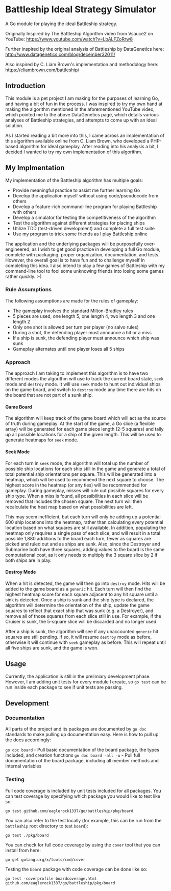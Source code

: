 # Battleship Ideal Strategy Simulator

A Go module for playing the ideal Battleship strategy.

Originally Inspired by The Battleship Algorithm video from Vsauce2 on YouTube: <https://www.youtube.com/watch?v=LbALFZoRrw8>

Further inspired by the original analysis of Battleship by DataGenetics here: <http://www.datagenetics.com/blog/december32011/>

Also inspired by C. Liam Brown's implementation and methodology here: <https://cliambrown.com/battleship/>

## Introduction

This module is a pet project I am making for the purposes of learning Go, and having a bit of fun in the process. I was inspired to try my own hand at making the algorithm mentioned in the aforementioned YouTube video, which pointed me to the above DataGenetics page, which details various analyses of Battleship strategies, and attempts to come up with an ideal solution.

As I started reading a bit more into this, I came across an implementation of this algorithm available online from C. Liam Brown, who developed a PHP-based algorithm for ideal gameplay. After reading into his analysis a bit, I decided I wanted to try my own implementation of this algorithm.

## My Implmentation

My implementation of the Battleship algorithm has multiple goals:

* Provide meaningful practice to assist me further learning Go
* Develop the application myself without using code/pseudocode from others
* Develop a feature-rich command-line program for playing Battleship with others
* Develop a simulator for testing the competitiveness of the algorithm
* Test the algorithm against different strategies for placing ships
* Utilize TDD (test-driven development) and complete a full test suite
* Use my program to trick some friends as I play Battleship online

The application and the underlying packages will be purposefully over-engineered, as I wish to get good practice in developing a full Go module, complete with packaging, proper organization, documentation, and tests. However, the overall goal is to have fun and to challenge myself in completing this idea. I also intend to play a few games of Battleship with my command-line tool to fool some unknowing friends into losing some games rather quickly. :-)

### Rule Assumptions

The following assumptions are made for the rules of gameplay:

* The gameplay involves the standard Milton-Bradley rules
* 5 pieces are used, one length 5, one length 4, two length 3 and one length 2
* Only one shot is allowed per turn per player (no salvo rules)
* During a shot, the defending player must announce a hit or a miss
* If a ship is sunk, the defending player must announce which ship was sunk
* Gameplay alternates until one player loses all 5 ships

### Approach

The approach I am taking to implement this algorithm is to have two different modes the algorithm will use to track the current board state, `seek` mode and `destroy` mode. It will use `seek` mode to hunt out individual ships on the game board, and switch to `destroy` mode any time there are hits on the board that are not part of a sunk ship.

#### Game Board

The algorithm will keep track of the game board which will act as the source of truth during gameplay. At the start of the game, a Go slice (a flexible array) will be generated for each game piece length (2-5 squares) and tally up all possible locations for a ship of the given length. This will be used to generate heatmaps for `seek` mode.

#### Seek Mode

For each turn in `seek` mode, the algorithm will total up the number of possible ship locations for each ship still in the game and generate a total of total potential ship orientations per square. This will be generated into a heatmap, which will be used to recommend the next square to choose. The highest score in the heatmap (or any ties) will be recommended for gameplay. During gameplay, misses will rule out possible squares for every ship type. When a miss is found, all possibilities in each slice will be removed that includes the chosen square. The next turn will then recalculate the heat map based on what possibilities are left.

This may seem inefficient, but each turn will only be adding up a potential 600 ship locations into the heatmap, rather than calculating every potential location based on what squares are still available. In addition, populating the heatmap only requires a single pass of each slice, and will result in a total possible 1,880 additions to the board each turn, fewer as squares are picked and ruled out and as ships are sunk. Also, since the Destroyer and Submarine both have three squares, adding values to the board is the same computational cost, as it only needs to multiply the 3 square slice by 2 if both ships are in play.

#### Destroy Mode

When a hit is detected, the game will then go into `destroy` mode. Hits will be added to the game board as a `generic` hit. Each turn will then find the highest heatmap score for each square adjacent to any hit square until a sink is detected. Once a ship is sunk and the ship type is declared, the algorithm will determine the orientation of the ship, update the game squares to reflect that exact ship that was sunk (e.g. a Destroyer), and remove all of those squares from each slice still in use. For example, if the Cruiser is sunk, the 5-square slice will be discarded and no longer used.

After a ship is sunk, the algorithm will see if any unaccounted `generic` hit squares are still pending. If so, it will resume `destroy` mode as before, otherwise it will continue with `seek` gameplay as before. This will repeat until all five ships are sunk, and the game is won.

## Usage

Currently, the application is still in the prelimiary development phase. However, I am adding unit tests for every module I create, so `go test` can be run inside each package to see if unit tests are passing.

## Development

### Documentation

All parts of the project and its packages are documented by `go doc` standards to make pulling up documentation easy. Here is how to pull up the docs accordingly:

`go doc board` - Pull basic documentation of the board package, the types included, and creation functions
`go doc board -all -u` - Pull full documentation of the board package, including all member methods and internal variables

### Testing

Full code coverage is included by unit tests included for all packages. You can test coverage by specifying which package you would like to test like so:

`go test github.com/eaglerock1337/go/battleship/pkg/board`

You can also refer to the test locally (for example, this can be run from the `battleship` root directory to test `board`):

`go test ./pkg/board`

You can check for full code coverage by using the `cover` tool that you can install from here:

`go get golang.org/x/tools/cmd/cover`

Testing the `board` package with code coverage can be done like so:

`go test -coverprofile boardcoverage.html github.com/eaglerock1337/go/battleship/pkg/board`
